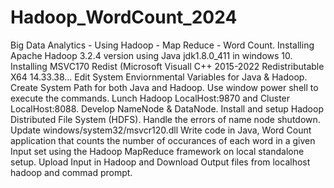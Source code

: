 # Hadoop_WordCount_2024
Big Data Analytics - Using Hadoop - Map Reduce - Word Count.
Installing Apache Hadoop 3.2.4 version using Java jdk1.8.0_411 in windows 10.
Installing MSVC170 Redist (Microsoft Visuall C++ 2015-2022 Redistributable X64 14.33.38...
Edit System Enviornmental Variables for Java & Hadoop. 
Create System Path for both Java and Hadoop. 
Use window power shell to execute the commands.
Lunch Hadoop LocalHost:9870 and Cluster LocalHost:8088.
Develop NameNode & DataNode.
Install and setup Hadoop Distributed File System (HDFS).
Handle the errors of name node shutdown.
Update windows/system32/msvcr120.dll
Write code in Java, Word Count application that counts the number of occurances of each word in a given Input set using the Hadoop MapReduce framework on local standalone setup.
Upload Input in Hadoop and Download Output files from localhost hadoop and commad prompt.
